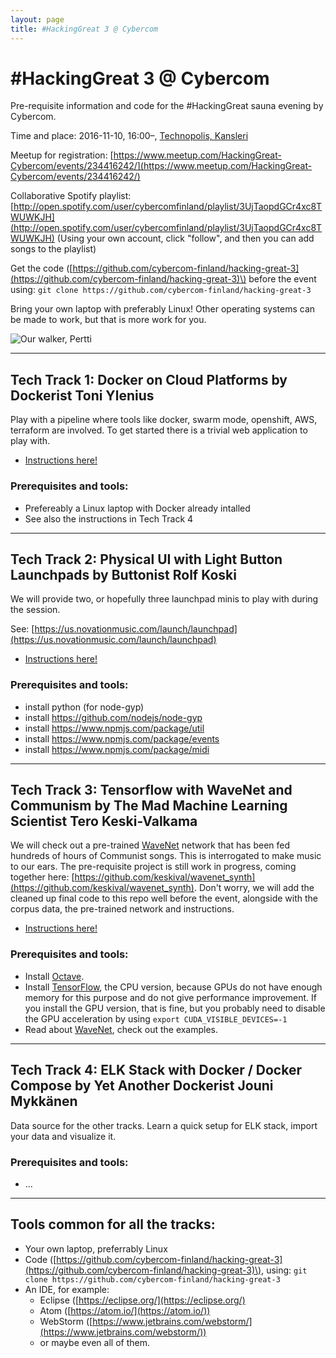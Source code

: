 ```yaml
---
layout: page
title: #HackingGreat 3 @ Cybercom
---
```


# \#HackingGreat 3 @ Cybercom

Pre-requisite information and code for the #HackingGreat sauna evening by Cybercom.

Time and place: 2016-11-10, 16:00–, [Technopolis, Kansleri](http://www.technopolis.fi/kokoustilat/tampere/yliopistonrinne/kalevantie-2-kansleri/)

Meetup for registration: [https://www.meetup.com/HackingGreat-Cybercom/events/234416242/](https://www.meetup.com/HackingGreat-Cybercom/events/234416242/)

Collaborative Spotify playlist: 
[http://open.spotify.com/user/cybercomfinland/playlist/3UjTaopdGCr4xc8TWUWKJH](http://open.spotify.com/user/cybercomfinland/playlist/3UjTaopdGCr4xc8TWUWKJH)
(Using your own account, click "follow", and then you can add songs to the playlist)

Get the code \([https://github.com/cybercom-finland/hacking-great-3](https://github.com/cybercom-finland/hacking-great-3)\) before the event using: `git clone https://github.com/cybercom-finland/hacking-great-3`

Bring your own laptop with preferably Linux! Other operating systems can be made to work, but that is more work for you.

![Our walker, Pertti](https://pbs.twimg.com/media/CQKs2NtUAAA7XrZ.jpg:medium "Our walker, Pertti")

---

## Tech Track 1: Docker on Cloud Platforms by Dockerist Toni Ylenius

Play with a pipeline where tools like docker, swarm mode, openshift, AWS, terraform are involved. To get started there is a trivial web application to play with.

* [Instructions here!](https://cybercom-finland.github.io/hacking-great-3/t1-docker/)

### Prerequisites and tools:
* Prefereably a Linux laptop with Docker already intalled
* See also the instructions in Tech Track 4

---

## Tech Track 2: Physical UI with Light Button Launchpads by Buttonist Rolf Koski

We will provide two, or hopefully three launchpad minis to play with during the session.

See: [https://us.novationmusic.com/launch/launchpad](https://us.novationmusic.com/launch/launchpad)

* [Instructions here!](https://cybercom-finland.github.io/hacking-great-3/t2-launchpad/)

### Prerequisites and tools:
* install python (for node-gyp)
* install https://github.com/nodejs/node-gyp
* install https://www.npmjs.com/package/util
* install https://www.npmjs.com/package/events
* install https://www.npmjs.com/package/midi

---

## Tech Track 3: Tensorflow with WaveNet and Communism by The Mad Machine Learning Scientist Tero Keski-Valkama
We will check out a pre-trained [WaveNet](https://deepmind.com/blog/wavenet-generative-model-raw-audio/) network that has been fed hundreds of hours of Communist songs.
This is interrogated to make music to our ears.
The pre-requisite project is still work in progress, coming together here: [https://github.com/keskival/wavenet_synth](https://github.com/keskival/wavenet_synth).
Don't worry, we will add the cleaned up final code to this repo well before the event, alongside with the corpus data, the pre-trained network and instructions.

* [Instructions here!](https://cybercom-finland.github.io/hacking-great-3/t3-communist-ai/)

### Prerequisites and tools:
* Install [Octave](https://www.gnu.org/software/octave/).
* Install [TensorFlow](https://www.tensorflow.org/versions/r0.11/get_started/os_setup.html), the CPU version, because GPUs do not have enough memory for this purpose and do not give performance improvement. If you install the GPU version, that is fine, but you probably need to disable the GPU acceleration by using `export CUDA_VISIBLE_DEVICES=-1`
* Read about [WaveNet](https://deepmind.com/blog/wavenet-generative-model-raw-audio/), check out the examples.

---

## Tech Track 4: ELK Stack with Docker / Docker Compose by Yet Another Dockerist Jouni Mykkänen
Data source for the other tracks.
Learn a quick setup for ELK stack, import your data and visualize it.

### Prerequisites and tools:
* ...

---

## Tools common for all the tracks:
* Your own laptop, preferrably Linux
* Code \([https://github.com/cybercom-finland/hacking-great-3](https://github.com/cybercom-finland/hacking-great-3)\), using: `git clone https://github.com/cybercom-finland/hacking-great-3`
* An IDE, for example:
  * Eclipse ([https://eclipse.org/](https://eclipse.org/)
  * Atom ([https://atom.io/](https://atom.io/))
  * WebStorm ([https://www.jetbrains.com/webstorm/](https://www.jetbrains.com/webstorm/))
  * or maybe even all of them.
